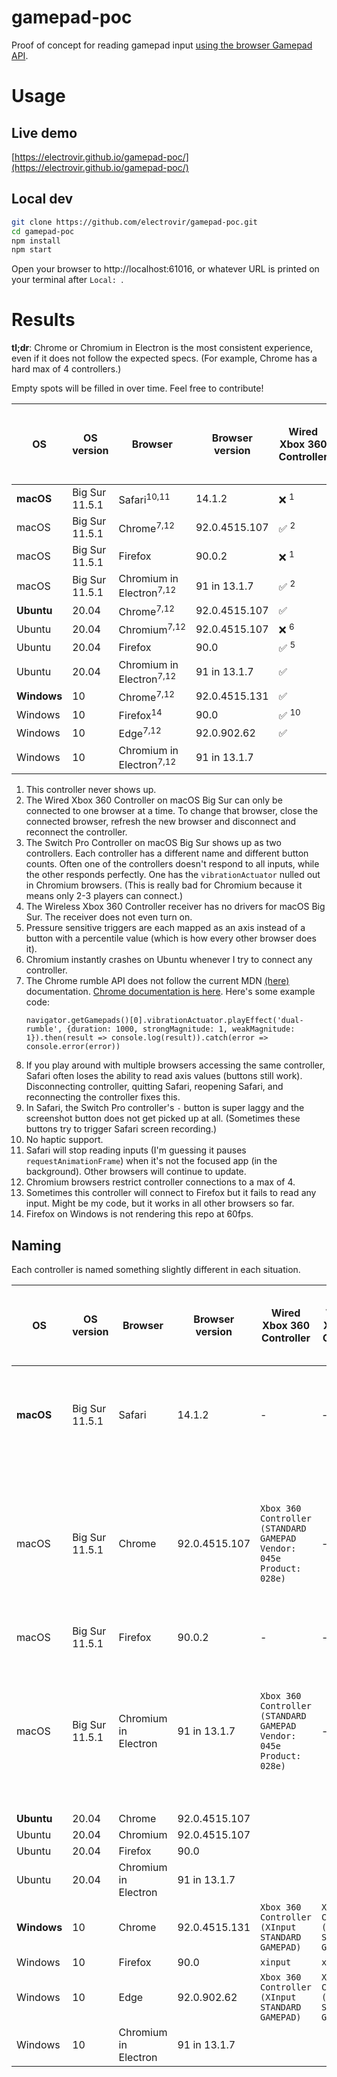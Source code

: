 # gamepad-poc

Proof of concept for reading gamepad input [using the browser Gamepad API](https://developer.mozilla.org/en-US/docs/Web/API/Gamepad_API/Using_the_Gamepad_API).

# Usage

## Live demo

[https://electrovir.github.io/gamepad-poc/](https://electrovir.github.io/gamepad-poc/)

## Local dev

```sh
git clone https://github.com/electrovir/gamepad-poc.git
cd gamepad-poc
npm install
npm start
```

Open your browser to http://localhost:61016, or whatever URL is printed on your terminal after `Local: `.

# Results

**tl;dr**: Chrome or Chromium in Electron is the most consistent experience, even if it does not follow the expected specs. (For example, Chrome has a hard max of 4 controllers.)

Empty spots will be filled in over time. Feel free to contribute!

| OS          | OS version     | Browser                             | Browser version | Wired Xbox 360 Controller | Wireless Xbox 360 Controller | Switch Pro Controller via Bluetooth | PS3 Controller via Bluetooth | PS2 controller with [Raphnet](https://www.raphnet-tech.com/products/psx_to_usb/index.php) USB adapter |
| ----------- | -------------- | ----------------------------------- | --------------- | ------------------------- | ---------------------------- | ----------------------------------- | ---------------------------- | ----------------------------------------------------------------------------------------------------- |
| **macOS**   | Big Sur 11.5.1 | Safari<sup>10,11</sup>              | 14.1.2          | ❌ <sup>1</sup>           | ❌ <sup>4</sup>              | ✅ <sup>3,8,9</sup>                 |
| macOS       | Big Sur 11.5.1 | Chrome<sup>7,12</sup>               | 92.0.4515.107   | ✅ <sup>2</sup>           | ❌ <sup>4</sup>              | ✅ <sup>3</sup>                     |
| macOS       | Big Sur 11.5.1 | Firefox                             | 90.0.2          | ❌ <sup>1</sup>           | ❌ <sup>4</sup>              | ❌ <sup>13</sup>                    |
| macOS       | Big Sur 11.5.1 | Chromium in Electron<sup>7,12</sup> | 91 in 13.1.7    | ✅ <sup>2</sup>           | ❌ <sup>4</sup>              | ✅ <sup>3</sup>                     |
| **Ubuntu**  | 20.04          | Chrome<sup>7,12</sup>               | 92.0.4515.107   | ✅                        |                              | ✅                                  |
| Ubuntu      | 20.04          | Chromium<sup>7,12</sup>             | 92.0.4515.107   | ❌ <sup>6</sup>           |                              | ❌ <sup>6</sup>                     |
| Ubuntu      | 20.04          | Firefox                             | 90.0            | ✅ <sup>5</sup>           |                              | ✅                                  |
| Ubuntu      | 20.04          | Chromium in Electron<sup>7,12</sup> | 91 in 13.1.7    | ✅                        |                              | ✅                                  |
| **Windows** | 10             | Chrome<sup>7,12</sup>               | 92.0.4515.131   | ✅                        | ✅                           |                                     |
| Windows     | 10             | Firefox<sup>14</sup>                | 90.0            | ✅ <sup>10</sup>          | ✅ <sup>10</sup>             |                                     |
| Windows     | 10             | Edge<sup>7,12</sup>                 | 92.0.902.62     | ✅                        | ✅                           |                                     |
| Windows     | 10             | Chromium in Electron<sup>7,12</sup> | 91 in 13.1.7    |                           |                              |                                     |

1. This controller never shows up.
2. The Wired Xbox 360 Controller on macOS Big Sur can only be connected to one browser at a time. To change that browser, close the connected browser, refresh the new browser and disconnect and reconnect the controller.
3. The Switch Pro Controller on macOS Big Sur shows up as two controllers. Each controller has a different name and different button counts. Often one of the controllers doesn't respond to all inputs, while the other responds perfectly. One has the `vibrationActuator` nulled out in Chromium browsers. (This is really bad for Chromium because it means only 2-3 players can connect.)
4. The Wireless Xbox 360 Controller receiver has no drivers for macOS Big Sur. The receiver does not even turn on.
5. Pressure sensitive triggers are each mapped as an axis instead of a button with a percentile value (which is how every other browser does it).
6. Chromium instantly crashes on Ubuntu whenever I try to connect any controller.
7. The Chrome rumble API does not follow the current MDN [(here)](https://developer.mozilla.org/en-US/docs/Web/API/GamepadHapticActuator) documentation. [Chrome documentation is here](https://docs.google.com/document/d/1jPKzVRNzzU4dUsvLpSXm1VXPQZ8FP-0lKMT-R_p-s6g/edit). Here's some example code:
    ```
    navigator.getGamepads()[0].vibrationActuator.playEffect('dual-rumble', {duration: 1000, strongMagnitude: 1, weakMagnitude: 1}).then(result => console.log(result)).catch(error => console.error(error))
    ```
8. If you play around with multiple browsers accessing the same controller, Safari often loses the ability to read axis values (buttons still work). Disconnecting controller, quitting Safari, reopening Safari, and reconnecting the controller fixes this.
9. In Safari, the Switch Pro controller's `-` button is super laggy and the screenshot button does not get picked up at all. (Sometimes these buttons try to trigger Safari screen recording.)
10. No haptic support.
11. Safari will stop reading inputs (I'm guessing it pauses `requestAnimationFrame`) when it's not the focused app (in the background). Other browsers will continue to update.
12. Chromium browsers restrict controller connections to a max of 4.
13. Sometimes this controller will connect to Firefox but it fails to read any input. Might be my code, but it works in all other browsers so far.
14. Firefox on Windows is not rendering this repo at 60fps.

## Naming

Each controller is named something slightly different in each situation.

| OS          | OS version     | Browser              | Browser version | Wired Xbox 360 Controller                                           | Wireless Xbox 360 Controller                    | Switch Pro Controller via Bluetooth                                                                                          | PS3 Controller via Bluetooth | PS2 controller with [Raphnet](https://www.raphnet-tech.com/products/psx_to_usb/index.php) USB adapter |
| ----------- | -------------- | -------------------- | --------------- | ------------------------------------------------------------------- | ----------------------------------------------- | ---------------------------------------------------------------------------------------------------------------------------- | ---------------------------- | ----------------------------------------------------------------------------------------------------- |
| **macOS**   | Big Sur 11.5.1 | Safari               | 14.1.2          | -                                                                   | -                                               | `57e-2009-Pro Controller` (bad) and `Pro Controller Extended Gamepad` (good)                                                 |
| macOS       | Big Sur 11.5.1 | Chrome               | 92.0.4515.107   | `Xbox 360 Controller (STANDARD GAMEPAD Vendor: 045e Product: 028e)` | -                                               | `Pro Controller (STANDARD GAMEPAD)` (bad) and `gamepad: Pro Controller (STANDARD GAMEPAD Vendor: 057e Product: 2009)` (good) |
| macOS       | Big Sur 11.5.1 | Firefox              | 90.0.2          | -                                                                   | -                                               | -                                                                                                                            |
| macOS       | Big Sur 11.5.1 | Chromium in Electron | 91 in 13.1.7    | `Xbox 360 Controller (STANDARD GAMEPAD Vendor: 045e Product: 028e)` | -                                               | `Pro Controller (STANDARD GAMEPAD)` (bad) and `gamepad: Pro Controller (STANDARD GAMEPAD Vendor: 057e Product: 2009)` (good) |
| **Ubuntu**  | 20.04          | Chrome               | 92.0.4515.107   |                                                                     |                                                 |                                                                                                                              |
| Ubuntu      | 20.04          | Chromium             | 92.0.4515.107   |                                                                     |                                                 |                                                                                                                              |
| Ubuntu      | 20.04          | Firefox              | 90.0            |                                                                     |                                                 |                                                                                                                              |
| Ubuntu      | 20.04          | Chromium in Electron | 91 in 13.1.7    |                                                                     |                                                 |                                                                                                                              |
| **Windows** | 10             | Chrome               | 92.0.4515.131   | `Xbox 360 Controller (XInput STANDARD GAMEPAD)`                     | `Xbox 360 Controller (XInput STANDARD GAMEPAD)` |                                                                                                                              |
| Windows     | 10             | Firefox              | 90.0            | `xinput`                                                            | `xinput`                                        |                                                                                                                              |
| Windows     | 10             | Edge                 | 92.0.902.62     | `Xbox 360 Controller (XInput STANDARD GAMEPAD)`                     | `Xbox 360 Controller (XInput STANDARD GAMEPAD)` |                                                                                                                              |
| Windows     | 10             | Chromium in Electron | 91 in 13.1.7    |                                                                     |                                                 |                                                                                                                              |
